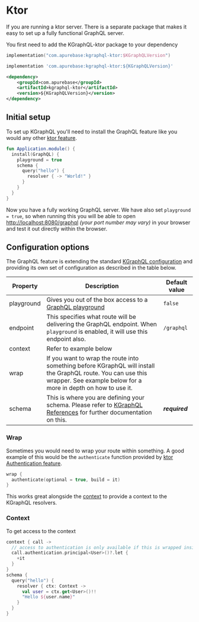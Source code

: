 # Ktor

If you are running a ktor server. There is a separate package that makes it easy to set up a fully functional GraphQL server.

You first need to add the KGraphQL-ktor package to your dependency 



```kotlin tab="Kotlin Gradle Script"
implementation("com.apurebase:kgraphql-ktor:$KGraphQLVersion")
```

```groovy tab="Gradle"
implementation 'com.apurebase:kgraphql-ktor:${KGraphQLVersion}'
```

```xml tab="Maven"
<dependency>
    <groupId>com.apurebase</groupId>
    <artifactId>kgraphql-ktor</artifactId>
    <version>${KGraphQLVersion}</version>
</dependency>
```

## Initial setup
To set up KGraphQL you'll need to install the GraphQL feature like you would any other [ktor feature](https://ktor.io/servers/features.html).

```kotlin
fun Application.module() {
  install(GraphQL) {
    playground = true 
    schema {
      query("hello") {
        resolver { -> "World!" }
      }
    }
  }
}
```



Now you have a fully working GraphQL server. We have also set `playground = true`, so when running this you will be able to open [http://localhost:8080/graphql](http://localhost:8080/graphql) _(your port number may vary)_ in your browser and test it out directly within the browser.

## Configuration options
The GraphQL feature is extending the standard [KGraphQL configuration](/Reference/configuration) and providing its own set of configuration as described in the table below.

| Property | Description | Default value |
|----------|-------------|---------------|
| playground | Gives you out of the box access to a [GraphQL playground](https://github.com/prisma-labs/graphql-playground) | `false` |
| endpoint | This specifies what route will be delivering the GraphQL endpoint. When `playground` is enabled, it will use this endpoint also. | `/graphql` |
| context | Refer to example below | |
| wrap | If you want to wrap the route into something before KGraphQL will install the GraphQL route. You can use this wrapper. See example below for a more in depth on how to use it. | |
| schema | This is where you are defining your schema. Please refer to [KGraphQL References](/Reference/operations) for further documentation on this.  | ***required*** |


### Wrap
Sometimes you would need to wrap your route within something. A good example of this would be the `authenticate` function provided by [ktor Authentication feature](https://ktor.io/servers/features/authentication.html).
```kotlin
wrap {
  authenticate(optional = true, build = it)
}
```

This works great alongside the [context](#context) to provide a context to the KGraphQL resolvers.

### Context
To get access to the context
```kotlin
context { call ->
  // access to authentication is only available if this is wrapped inside a `authenticate` before hand. 
  call.authentication.principal<User>()?.let {
    +it
  }
}
schema {
  query("hello") {
    resolver { ctx: Context ->
      val user = ctx.get<User>()!!
      "Hello ${user.name}"
    }
  }  
}
```
